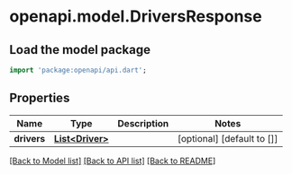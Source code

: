 # openapi.model.DriversResponse

## Load the model package
```dart
import 'package:openapi/api.dart';
```

## Properties
Name | Type | Description | Notes
------------ | ------------- | ------------- | -------------
**drivers** | [**List&lt;Driver&gt;**](Driver.md) |  | [optional] [default to []]

[[Back to Model list]](../README.md#documentation-for-models) [[Back to API list]](../README.md#documentation-for-api-endpoints) [[Back to README]](../README.md)


